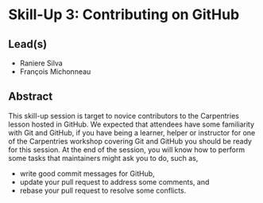 # Skill-Up 3: **Contributing on GitHub**

## Lead(s)

- Raniere Silva
- François Michonneau

## Abstract

This skill-up session is target to novice contributors to the Carpentries lesson hosted in GitHub.
We expected that attendees have some familiarity with Git and GitHub,
if you have being a learner, helper or instructor for one of the Carpentries workshop covering Git and GitHub you should be ready for this session.
At the end of the session, you will know how to perform some tasks that maintainers might ask you to do, such as,

- write good commit messages for GitHub,
- update your pull request to address some comments, and
- rebase your pull request to resolve some conflicts.
